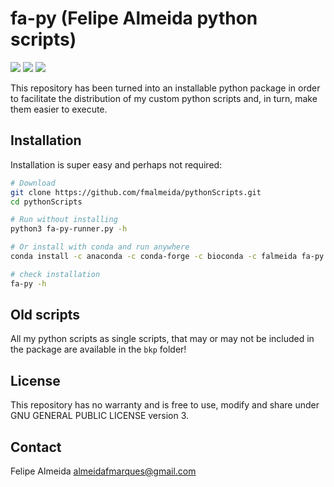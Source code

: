 # fa-py (Felipe Almeida python scripts)

[![](https://anaconda.org/falmeida/fa-py/badges/installer/conda.svg)](https://anaconda.org/falmeida/fa-py) [![](https://anaconda.org/falmeida/fa-py/badges/version.svg)](https://anaconda.org/falmeida/fa-py) [![](https://anaconda.org/falmeida/fa-py/badges/platforms.svg
)](https://anaconda.org/falmeida/fa-py)

This repository has been turned into an installable python package in order to facilitate the distribution of my custom python scripts and, in turn, make them easier to execute.

## Installation

Installation is super easy and perhaps not required:

```bash
# Download
git clone https://github.com/fmalmeida/pythonScripts.git
cd pythonScripts

# Run without installing
python3 fa-py-runner.py -h

# Or install with conda and run anywhere
conda install -c anaconda -c conda-forge -c bioconda -c falmeida fa-py

# check installation
fa-py -h
```

## Old scripts

All my python scripts as single scripts, that may or may not be included in the package are available in the `bkp` folder!

## License

This repository has no warranty and is free to use, modify and share under GNU GENERAL PUBLIC LICENSE version 3.

## Contact

Felipe Almeida <almeidafmarques@gmail.com>
